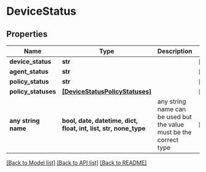 # DeviceStatus


## Properties
Name | Type | Description | Notes
------------ | ------------- | ------------- | -------------
**device_status** | **str** |  | [optional] 
**agent_status** | **str** |  | [optional] 
**policy_status** | **str** |  | [optional] 
**policy_statuses** | [**[DeviceStatusPolicyStatuses]**](DeviceStatusPolicyStatuses.md) |  | [optional] 
**any string name** | **bool, date, datetime, dict, float, int, list, str, none_type** | any string name can be used but the value must be the correct type | [optional]

[[Back to Model list]](../README.md#documentation-for-models) [[Back to API list]](../README.md#documentation-for-api-endpoints) [[Back to README]](../README.md)


